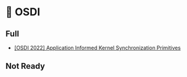 # 📖 OSDI

## Full
- [\[OSDI 2022\] Application Informed Kernel Synchronization Primitives](park.md)

## Not Ready
